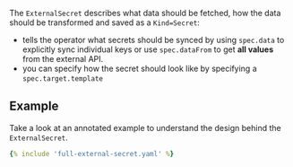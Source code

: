 The `ExternalSecret` describes what data should be fetched, how the data should be transformed and saved as a `Kind=Secret`:

* tells the operator what secrets should be synced by using `spec.data` to explicitly sync individual keys or use `spec.dataFrom` to get **all values** from the external API.
* you can specify how the secret should look like by specifying a `spec.target.template`

## Example

Take a look at an annotated example to understand the design behind the `ExternalSecret`.

``` yaml
{% include 'full-external-secret.yaml' %}
```
